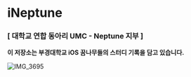 # iNeptune

### [ 대학교 연합 동아리 UMC - Neptune 지부 ]
**이 저장소는 부경대학교 iOS 꿈나무들의 스터디 기록을 담고 있습니다.**

![IMG_3695](https://github.com/iNeptune-Code-Adventurers/iNeptune/assets/118424182/59c669e6-d4bb-4d3b-9135-52976a02c5e4)
